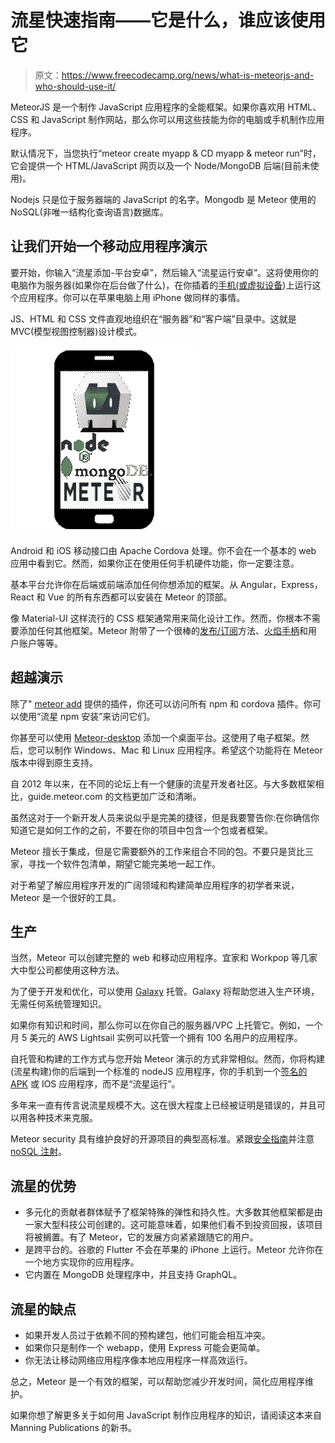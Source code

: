 # 流星快速指南——它是什么，谁应该使用它

> 原文：<https://www.freecodecamp.org/news/what-is-meteorjs-and-who-should-use-it/>

MeteorJS 是一个制作 JavaScript 应用程序的全能框架。如果你喜欢用 HTML、CSS 和 JavaScript 制作网站，那么你可以用这些技能为你的电脑或手机制作应用程序。

默认情况下，当您执行“meteor create myapp & CD myapp & meteor run”时，它会提供一个 HTML/JavaScript 网页以及一个 Node/MongoDB 后端(目前未使用)。

Nodejs 只是位于服务器端的 JavaScript 的名字。Mongodb 是 Meteor 使用的 NoSQL(非唯一结构化查询语言)数据库。

## 让我们开始一个移动应用程序演示

要开始，你输入“流星添加-平台安卓”，然后输入“流星运行安卓”。这将使用你的电脑作为服务器(如果你在后台做了什么)，在你插着的[手机(或](https://www.xda-developers.com/install-adb-windows-macos-linux/)[虚拟设备](https://medium.com/androiddevelopers/developing-for-android-11-with-the-android-emulator-a9486af2d7ef))上运行这个应用程序。你可以在苹果电脑上用 iPhone 做同样的事情。

JS、HTML 和 CSS 文件直观地组织在“服务器”和“客户端”目录中。这就是 MVC(模型视图控制器)设计模式。

![mobile-1](img/6e8a3f1af2dc31adc1ac5cc78119ea50.png)

Android 和 iOS 移动接口由 Apache Cordova 处理。你不会在一个基本的 web 应用中看到它。然而，如果你正在使用任何手机硬件功能，你一定要注意。

基本平台允许你在后端或前端添加任何你想添加的框架。从 Angular，Express，React 和 Vue 的所有东西都可以安装在 Meteor 的顶部。

像 Material-UI 这样流行的 CSS 框架通常用来简化设计工作。然而，你根本不需要添加任何其他框架。Meteor 附带了一个很棒的[发布/订阅](https://docs.meteor.com/api/pubsub.html)方法、[火焰手柄](http://blazejs.org/)和用户账户等等。

## 超越演示

除了" [meteor add](https://atmospherejs.com/) 提供的插件，你还可以访问所有 npm 和 cordova 插件。你可以使用“流星 npm 安装”来访问它们。

你甚至可以使用 [Meteor-desktop](https://github.com/sharekey/meteor-desktop/) 添加一个桌面平台。这使用了电子框架。然后，您可以制作 Windows、Mac 和 Linux 应用程序。希望这个功能将在 Meteor 版本中得到原生支持。

自 2012 年以来，在不同的论坛上有一个健康的流星开发者社区。与大多数框架相比，guide.meteor.com 的文档更加广泛和清晰。

虽然这对于一个新开发人员来说似乎是完美的捷径，但是我要警告你:在你确信你知道它是如何工作的之前，不要在你的项目中包含一个包或者框架。

Meteor 擅长于集成，但是它需要额外的工作来组合不同的包。不要只是货比三家，寻找一个软件包清单，期望它能完美地一起工作。

对于希望了解应用程序开发的广阔领域和构建简单应用程序的初学者来说，Meteor 是一个很好的工具。

## **生产**

当然，Meteor 可以创建完整的 web 和移动应用程序。宜家和 Workpop 等几家大中型公司都使用这种方法。

为了便于开发和优化，可以使用 [Galaxy](https://www.meteor.com/hosting) 托管。Galaxy 将帮助您进入生产环境，无需任何系统管理知识。

如果你有知识和时间，那么你可以在你自己的服务器/VPC 上托管它。例如，一个月 5 美元的 AWS Lightsail 实例可以托管一个拥有 100 名用户的应用程序。

自托管和构建的工作方式与您开始 Meteor 演示的方式非常相似。然而，你将构建(流星构建)你的后端到一个标准的 nodeJS 应用程序，你的手机到一个[签名的 APK](https://medium.com/@yehudaclinton/how-to-make-an-android-app-with-meteorjs-62ae5b22623a) 或 IOS 应用程序，而不是“流星运行”。

多年来一直有传言说流星规模不大。这在很大程度上已经被证明是错误的，并且可以用各种技术来克服。

Meteor security 具有维护良好的开源项目的典型高标准。紧跟[安全指南](https://guide.meteor.com/security.html)并注意 [noSQL 注射](https://medium.com/rangeforce/meteor-blind-nosql-injection-29211775cd01)。

## 流星的优势

*   多元化的贡献者群体赋予了框架特殊的弹性和持久性。大多数其他框架都是由一家大型科技公司创建的。这可能意味着，如果他们看不到投资回报，该项目将被搁置。有了 Meteor，它的发展方向紧紧跟随它的用户。
*   是跨平台的。谷歌的 Flutter 不会在苹果的 iPhone 上运行。Meteor 允许你在一个地方实现你的应用程序。
*   它内置在 MongoDB 处理程序中，并且支持 GraphQL。

## 流星的缺点

*   如果开发人员过于依赖不同的预构建包，他们可能会相互冲突。
*   如果你只是制作一个 webapp，使用 Express 可能会更简单。
*   你无法让移动网络应用程序像本地应用程序一样高效运行。

总之，Meteor 是一个有效的框架，可以帮助您减少开发时间，简化应用程序维护。

如果你想了解更多关于如何用 JavaScript 制作应用程序的知识，请阅读这本来自 Manning Publications 的新书。